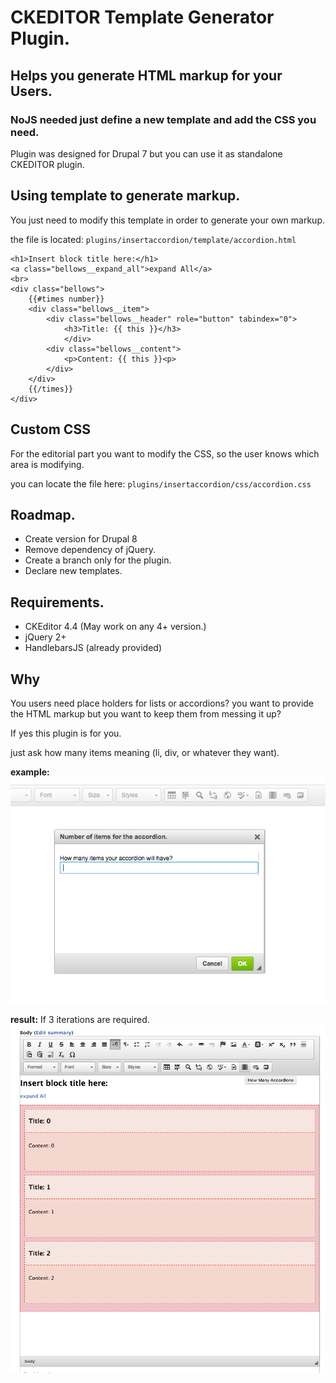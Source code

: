 # CKEDITOR Template Generator Plugin.

## Helps you generate HTML markup for your Users.

### NoJS needed just define a new template and add the CSS you need.

Plugin was designed for Drupal 7 but you can use it as standalone CKEDITOR plugin.

## Using template to generate markup.

You just need to modify this template in order to generate your own markup.

the file is located: `plugins/insertaccordion/template/accordion.html`

```
<h1>Insert block title here:</h1>
<a class="bellows__expand_all">expand All</a>
<br>
<div class="bellows">
    {{#times number}}
    <div class="bellows__item">
        <div class="bellows__header" role="button" tabindex="0">
            <h3>Title: {{ this }}</h3>
            </div>
        <div class="bellows__content">
            <p>Content: {{ this }}<p>
        </div>
    </div>
    {{/times}}
</div>
```

## Custom CSS

For the editorial part you want to modify the CSS, so the user knows which area is modifying.

you can locate the file here: `plugins/insertaccordion/css/accordion.css`

## Roadmap.

- Create version for Drupal 8
- Remove dependency of jQuery.
- Create a branch only for the plugin.
- Declare new templates.

## Requirements.

- CKEditor 4.4 (May work on any 4+ version.)
- jQuery 2+
- HandlebarsJS (already provided)

## Why

You users need place holders for lists or accordions?
you want to provide the HTML markup but you want to keep them from messing it up?

If yes this plugin is for you.

just ask how many items meaning (li, div, or whatever they want).

**example:**
![alt tag](https://raw.githubusercontent.com/isramv/ckeditor_insertaccordion/wiki/images/prompt.png)

**result:** If 3 iterations are required.
![alt tag](https://raw.githubusercontent.com/isramv/ckeditor_insertaccordion/wiki/images/result.png)
